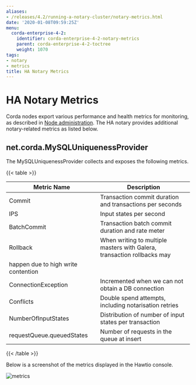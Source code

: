 ```yaml
---
aliases:
- /releases/4.2/running-a-notary-cluster/notary-metrics.html
date: '2020-01-08T09:59:25Z'
menu:
  corda-enterprise-4-2:
    identifier: corda-enterprise-4-2-notary-metrics
    parent: corda-enterprise-4-2-toctree
    weight: 1070
tags:
- notary
- metrics
title: HA Notary Metrics
---
```



# HA Notary Metrics

Corda nodes export various performance and health metrics for monitoring, as
described in [Node administration](../node-administration.md). The HA notary provides additional
notary-related metrics as listed below.


## net.corda.MySQLUniquenessProvider

The MySQLUniquenessProvider collects and exposes the following metrics.


{{< table >}}

|Metric Name|Description|
|-----------------------------|------------------------------------------------------------------------------|
|Commit|Transaction commit duration and transactions per seconds|
|IPS|Input states per second|
|BatchCommit|Transaction batch commit duration and rate meter|
|Rollback|When writing to multiple masters with Galera, transaction rollbacks may
happen due to high write contention|
|ConnectionException|Incremented when we can not obtain a DB connection|
|Conflicts|Double spend attempts, including notarisation retries|
|NumberOfInputStates|Distribution of number of input states per transaction|
|requestQueue.queuedStates|Number of requests in the queue at insert|

{{< /table >}}

Below is a screenshot of the metrics displayed in the Hawtio console.

![metrics](/en/metrics.png "metrics")
